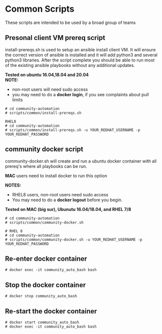 # Common Scripts

These scripts are intended to be used by a broad group of teams

## Presonal client VM prereq script

install-prereqs.sh is used to setup an ansible install client VM.   It will ensure the correct version of ansible is installed and it will add python3 and several python3 libraries.  After the script complete you should be able to run most of the existing ansible playbooks without any additional updates.  

**Tested on ubuntu 16.04,18.04 and 20.04**  
**NOTE:**

- non-root users will need sudo access
- you may need to do a **docker login**, if you see complaints about pull limits

```
# cd community-automation
# scripts/common/install-prereqs.sh

RHEL8
# cd community-automation
# scripts/common/install-prereqs.sh -u YOUR_REDHAT_USERNAME -p YOUR_REDHAT_PASSWORD
```

## community docker script
community-docker.sh will create and run a ubuntu docker container with all prereq's where all playbooks can be run.

**MAC** users need to install docker to run this option

**NOTES:**

- RHEL8 users, non-root users need sudo access
- You may need to do a **docker logout** before you begin.


**Tested on MAC (big sur), Ubunutu 16.04/18.04, and RHEL 7/8**

```
# cd community-automation
# scripts/common/community-docker.sh
```

```
# RHEL 8
# cd community-automation
# scripts/common/community-docker.sh -u YOUR_REDHAT_USERNAME -p YOUR_REDHAT_PASSWORD
```

## Re-enter docker container

```
# docker exec -it community_auto_bash bash
```

## Stop the docker container

```
# docker stop community_auto_bash
```

## Re-start the docker container

```
# docker start community_auto_bash
# docker exec -it community_auto_bash bash
```
